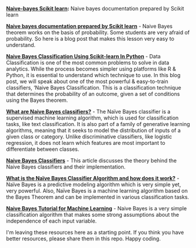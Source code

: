 **[Naive-bayes Scikit learn](https://scikit-learn.org/stable/modules/naive_bayes.html):** Naive bayes documentation prepared by Scikit learn

**[Naive bayes documentation prepared by Scikit learn](https://www.codespeedy.com/naive-bayes-algorithm-in-python/)** - Naive Bayes theorem works on the basis of probability. Some students are very afraid of probability. So here is a blog post that makes this lesson very easy to understand.

**[Naive Bayes Classification Using Scikit-learn In Python](https://www.springboard.com/blog/data-analytics/naive-bayes-classification/)** - Data Classification is one of the most common problems to solve in data analytics. While the process becomes simpler using platforms like R & Python, it is essential to understand which technique to use. In this blog post, we will speak about one of the most powerful & easy-to-train classifiers, ‘Naive Bayes Classification. This is a classification technique that determines the probability of an outcome, given a set of conditions using the Bayes theorem.

**[What are Naive Bayes classifiers?](https://www.ibm.com/topics/naive-bayes)** - The Naïve Bayes classifier is a supervised machine learning algorithm, which is used for classification tasks, like text classification. It is also part of a family of generative learning algorithms, meaning that it seeks to model the distribution of inputs of a given class or category. Unlike discriminative classifiers, like logistic regression, it does not learn which features are most important to differentiate between classes. 

**[Naive Bayes Classifiers](https://www.geeksforgeeks.org/naive-bayes-classifiers/)** - This article discusses the theory behind the Naive Bayes classifiers and their implementation.

**[What is the Naïve Bayes Classifier Algorithm and how does it work?](https://medium.com/analytics-vidhya/what-is-the-na%C3%AFvebayes-classifier-algorithm-and-how-does-it-work-331e8da05dce)** - Naïve Bayes is a predictive modeling algorithm which is very simple yet, very powerful. Also, Naïve Bayes is a machine learning algorithm based on the Bayes Theorem and can be implemented in various classification tasks.

**[Naive Bayes Tutorial for Machine Learning](https://machinelearningmastery.com/naive-bayes-tutorial-for-machine-learning/)** - Naive Bayes is a very simple classification algorithm that makes some strong assumptions about the independence of each input variable.


I'm leaving these resources here as a starting point.
If you think you have better resources, please share them in this repo. Happy coding.



